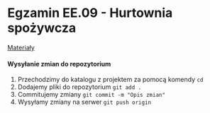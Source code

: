 
# Egzamin EE.09 - Hurtownia spożywcza

[Materiały](https://chmura.kelek.kartuzy.pl/index.php/s/5HKXdocFz7pEciA)

#### Wysyłanie zmian do repozytorium
 1. Przechodzimy do katalogu z projektem za pomocą komendy `cd`
 2. Dodajemy pliki do repozytorium `git add .`
 3. Commitujemy zmiany  `git commit -m "Opis zmian"`
 4. Wysyłamy zmiany na serwer `git push origin` 
